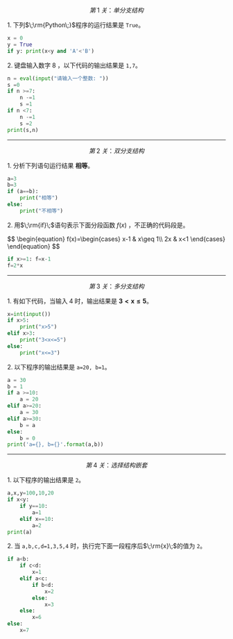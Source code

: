 $$ 第\;1\;关：单分支结构 $$

$1.\;$下列$\;\rm{Python\;}$程序的运行结果是 `True`。

```python
x = 0
y = True
if y: print(x<y and 'A'<'B')
```

$2.\;$键盘输入数字$\;8\;$，以下代码的输出结果是 `1,7`。

```python
n = eval(input("请输入一个整数: "))
s =0
if n >=7:
    n -=1
    s =1
if n <7:
    n -=1
    s =2
print(s,n)
```

---

$$ 第\;2\;关：双分支结构 $$

$1.\;$分析下列语句运行结果 **相等**。

```python
a=3
b=3
if (a==b):
    print("相等")
else:
    print("不相等")
```

$2.\;$用$\;\rm{if}\;$语句表示下面分段函数$\;f(x)\;$，不正确的代码段是。

<p>
$$
\begin{equation}
f(x)=\begin{cases}
        x-1 & x\geq 1\\
        2x & x<1
    \end{cases}
\end{equation}
$$
</p>

```python
if x>=1: f=x-1
f=2*x
```

---

$$ 第\;3\;关：多分支结构 $$

$1.\;$有如下代码，当输入$\;4\;$时，输出结果是 $\boldsymbol{3<x\leq 5}$。

```python
x=int(input())
if x>5:
    print("x>5")
elif x>3:
    print("3<x<=5")
else:
    print("x<=3")
```

$2.\;$以下程序的输出结果是 `a=20, b=1`。

```python
a = 30
b = 1
if a >=10:
    a = 20
elif a>=20:
    a = 30
elif a>=30:
    b = a
else:
    b = 0
print('a={}, b={}'.format(a,b))
```

---

$$ 第\;4\;关：选择结构嵌套 $$

$1.\;$以下程序的输出结果是 `2`。

```python
a,x,y=100,10,20
if x<y:
    if y==10:
        a=1
    elif x==10:
        a=2
print(a) 
```

$2.\;$当 `a,b,c,d=1,3,5,4` 时，执行完下面一段程序后$\;\rm{x}\;$的值为 `2`。

```python
if a<b:
    if c<d:
        x=1
    elif a<c:
        if b<d:
            x=2
        else:
            x=3
    else:
        x=6
else:
    x=7 
```